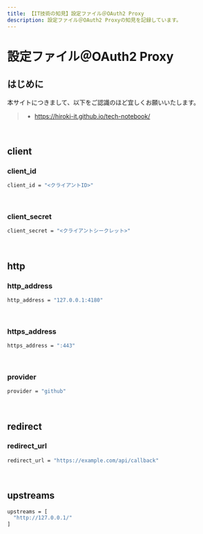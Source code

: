 ```yaml
---
title: 【IT技術の知見】設定ファイル＠OAuth2 Proxy
description: 設定ファイル＠OAuth2 Proxyの知見を記録しています。
---
```


# 設定ファイル＠OAuth2 Proxy

## はじめに

本サイトにつきまして、以下をご認識のほど宜しくお願いいたします。

> - https://hiroki-it.github.io/tech-notebook/

<br>

## client

### client_id

```bash
client_id = "<クライアントID>"
```

<br>

### client_secret

```bash
client_secret = "<クライアントシークレット>"
```

<br>

## http

### http_address

```bash
http_address = "127.0.0.1:4180"
```

<br>

### https_address

```bash
https_address = ":443"
```

<br>

### provider

```bash
provider = "github"
```

<br>

## redirect

### redirect_url

```bash
redirect_url = "https://example.com/api/callback"
```

<br>

## upstreams

```bash
upstreams = [
  "http://127.0.0.1/"
]
```

<br>
